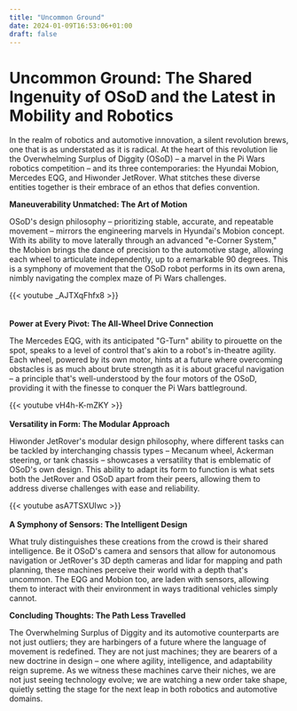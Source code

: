 ```yaml
---
title: "Uncommon Ground"
date: 2024-01-09T16:53:06+01:00
draft: false
---
```


# Uncommon Ground: The Shared Ingenuity of OSoD and the Latest in Mobility and Robotics #
In the realm of robotics and automotive innovation, a silent revolution brews, one that is as understated as it is radical. At the heart of this revolution lie the Overwhelming Surplus of Diggity (OSoD) – a marvel in the Pi Wars robotics competition – and its three contemporaries: the Hyundai Mobion, Mercedes EQG, and Hiwonder JetRover. What stitches these diverse entities together is their embrace of an ethos that defies convention.

**Maneuverability Unmatched: The Art of Motion**

OSoD's design philosophy – prioritizing stable, accurate, and repeatable movement – mirrors the engineering marvels in Hyundai's Mobion concept. With its ability to move laterally through an advanced "e-Corner System," the Mobion brings the dance of precision to the automotive stage, allowing each wheel to articulate independently, up to a remarkable 90 degrees​​. This is a symphony of movement that the OSoD robot performs in its own arena, nimbly navigating the complex maze of Pi Wars challenges.

{{< youtube _AJTXqFhfx8 >}}  
\
\
**Power at Every Pivot: The All-Wheel Drive Connection**

The Mercedes EQG, with its anticipated "G-Turn" ability to pirouette on the spot, speaks to a level of control that's akin to a robot's in-theatre agility. Each wheel, powered by its own motor, hints at a future where overcoming obstacles is as much about brute strength as it is about graceful navigation – a principle that's well-understood by the four motors of the OSoD, providing it with the finesse to conquer the Pi Wars battleground​​.

{{< youtube vH4h-K-mZKY >}}
\
\
**Versatility in Form: The Modular Approach**

Hiwonder JetRover's modular design philosophy, where different tasks can be tackled by interchanging chassis types – Mecanum wheel, Ackerman steering, or tank chassis – showcases a versatility that is emblematic of OSoD's own design. This ability to adapt its form to function is what sets both the JetRover and OSoD apart from their peers, allowing them to address diverse challenges with ease and reliability​​.

{{< youtube asA7TSXUIwc >}}
\
\
**A Symphony of Sensors: The Intelligent Design**

What truly distinguishes these creations from the crowd is their shared intelligence. Be it OSoD's camera and sensors that allow for autonomous navigation or JetRover's 3D depth cameras and lidar for mapping and path planning, these machines perceive their world with a depth that's uncommon. The EQG and Mobion too, are laden with sensors, allowing them to interact with their environment in ways traditional vehicles simply cannot.

**Concluding Thoughts: The Path Less Travelled**

The Overwhelming Surplus of Diggity and its automotive counterparts are not just outliers; they are harbingers of a future where the language of movement is redefined. They are not just machines; they are bearers of a new doctrine in design – one where agility, intelligence, and adaptability reign supreme. As we witness these machines carve their niches, we are not just seeing technology evolve; we are watching a new order take shape, quietly setting the stage for the next leap in both robotics and automotive domains.